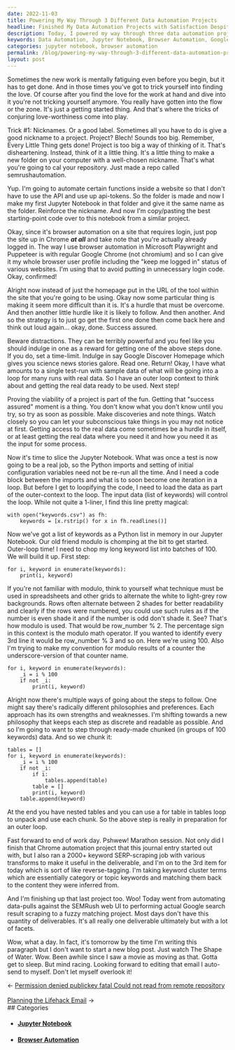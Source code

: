 ```yaml
---
date: 2022-11-03
title: Powering My Way Through 3 Different Data Automation Projects
headline: Finished My Data Automation Projects with Satisfaction Despite Mental Fatigue
description: Today, I powered my way through three data automation projects, using tricks to make the work more enjoyable and browser automation to avoid extra steps. I sliced a Jupyter Notebook, loaded data, and used a modulo technique to chop a long keyword list into batches of 100. Despite feeling mentally fatigued, I finished the day with a sense of satisfaction. Read more to learn how I overcame hurdles and proved the viability of the project.
keywords: Data Automation, Jupyter Notebook, Browser Automation, Google Chrome, User Profile, SEMRush, SERP-Scraping, Keyword List, Modulo Technique, Fuzzy Matching
categories: jupyter notebook, browser automation
permalink: /blog/powering-my-way-through-3-different-data-automation-projects/
layout: post
---
```



Sometimes the new work is mentally fatiguing even before you begin, but it has
to get done. And in those times you've got to trick yourself into finding the
love. Of course after you find the love for the work at hand and dive into it
you're not tricking yourself anymore. You really have gotten into the flow or
the zone. It's just a getting started thing. And that's where the tricks of
conjuring love-worthiness come into play.

Trick #1: Nicknames. Or a good label. Sometimes all you have to do is give a
good nickname to a project. Project? Blech! Sounds too big. Remember, Every
Little Thing gets done! Project is too big a way of thinking of it. That's
disheartening. Instead, think of it a little thing.  It's a little thing to
make a new folder on your computer with a well-chosen nickname. That's what
you're going to cal your repository. Just made a repo called semrushautomation.

Yup. I'm going to automate certain functions inside a website so that I don't
have to use the API and use up api-tokens. So the folder is made and now I make
my first Jupyter Notebook in that folder and give it the same name as the
folder. Reinforce the nickname. And now I'm copy/pasting the best
starting-point code over to this notebook from a similar project.

Okay, since it's browser automation on a site that requires login, just pop the
site up in Chrome ***at all*** and take note that you're actually already
logged in. The way I use browser automation in Microsoft Playwright and
Puppeteer is with regular Google Chrome (not chromium) and so I can give it my
whole browser user profile including the "keep me logged in" status of various
websites. I'm using that to avoid putting in unnecessary login code. Okay,
confirmed!

Alright now instead of just the homepage put in the URL of the tool within the
site that you're going to be using. Okay now some particular thing is making it
seem more difficult than it is. It's a hurdle that must be overcome. And then
another little hurdle like it is likely to follow. And then another. And so the
strategy is to just go get the first one done then come back here and think out
loud again... okay, done. Success assured.

Beware distractions. They can be terribly powerful and you feel like you should
indulge in one as a reward for getting one of the above steps done. If you do,
set a time-limit. Indulge in say Google Discover Homepage which gives you
science news stories galore. Read one. Return! Okay, I have what amounts to a
single test-run with sample data of what will be going into a loop for many
runs with real data. So I have an outer loop context to think about and getting
the real data ready to be used. Next step!

Proving the viability of a project is part of the fun. Getting that "success
assured" moment is a thing. You don't know what you don't know until you try,
so try as soon as possible. Make discoveries and note things. Watch closely so
you can let your subconscious take things in you may not notice at first.
Getting access to the real data come sometimes be a hurdle in itself, or at
least getting the real data where you need it and how you need it as the input
for some process.

Now it's time to slice the Jupyter Notebook. What was once a test is now going
to be a real job, so the Python imports and setting of initial configuration
variables need not be re-run all the time. And I need a code block between the
imports and what is to soon become one iteration in a loop. But before I get to
loopifying the code, I need to load the data as part of the outer-context to
the loop. The input data (list of keywords) will control the loop. While not
quite a 1-liner, I find this line pretty magical:

    with open("keywords.csv") as fh:
        keywords = [x.rstrip() for x in fh.readlines()]

Now we've got a list of keywords as a Python list in memory in our Jupyter
Notebook. Our old friend modulo is chomping at the bit to get started.
Outer-loop time! I need to chop my long keyword list into batches of 100. We
will build it up. First step:

    for i, keyword in enumerate(keywords):
        print(i, keyword)

If you're not familiar with modulo, think to yourself what technique must be
used in spreadsheets and other grids to alternate the white to light-grey row
backgrounds. Rows often alternate between 2 shades for better readability and
clearly if the rows were numbered, you could use such rules as if the number is
even shade it and if the number is odd don't shade it. See? That's how modulo
is used. That would be row_number % 2. The percentage sign in this context is
the modulo math operator. If you wanted to identify every 3rd line it would be
row_number % 3 and so on. Here we're using 100. Also I'm trying to make my
convention for modulo results of a counter the underscore-version of that
counter name.

    for i, keyword in enumerate(keywords):
        _i = i % 100
        if not _i:
            print(i, keyword)

Alright now there's multiple ways of going about the steps to follow. One might
say there's radically different philosophies and preferences. Each approach has
its own strengths and weaknesses. I'm shifting towards a new philosophy that
keeps each step as discrete and readable as possible. And so I'm going to want
to step through ready-made chunked (in groups of 100 keywords) data. And so we
chunk it:

    tables = []
    for i, keyword in enumerate(keywords):
        _i = i % 100
        if not _i:
            if i:
                tables.append(table)
            table = []
            print(i, keyword)
        table.append(keyword)

At the end you have nested tables and you can use a for table in tables loop to
unpack and use each chunk. So the above step is really in preparation for an
outer loop.

Fast forward to end of work day. Pshwew! Marathon session. Not only did I
finish that Chrome automation project that this journal entry started out with,
but I also ran a 2000+ keyword SERP-scraping job with various transforms to
make it useful in the deliverable, and I'm on to the 3rd item for today which
is sort of like reverse-tagging. I'm taking keyword cluster terms which are
essentially category or topic keywords and matching them back to the content
they were inferred from.

And I'm finishing up that last project too. Woo! Today went from automating
data-pulls against the SEMRush web UI to performing actual Google search result
scraping to a fuzzy matching project. Most days don't have this quantity of
deliverables. It's all really one deliverable ultimately but with a lot of
facets.

Wow, what a day. In fact, it's tomorrow by the time I'm writing this paragraph
but I don't want to start a new blog post. Just watch The Shape of Water. Wow.
Been awhile since I saw a movie as moving as that. Gotta get to sleep. But mind
racing. Looking forward to editing that email I auto-send to myself. Don't let
myself overlook it!


<div class="post-nav"><div class="post-nav-prev"><span class="arrow">&larr;&nbsp;</span><a href="/blog/permission-denied-publickey-fatal-could-not-read-from-remote-repository/">Permission denied publickey fatal Could not read from remote repository</a></div> &nbsp; <div class="post-nav-next"><a href="/blog/planning-the-lifehack-email/">Planning the Lifehack Email</a><span class="arrow">&nbsp;&rarr;</span></div></div>
## Categories

<ul>
<li><h4><a href='/jupyter-notebook/'>Jupyter Notebook</a></h4></li>
<li><h4><a href='/browser-automation/'>Browser Automation</a></h4></li></ul>